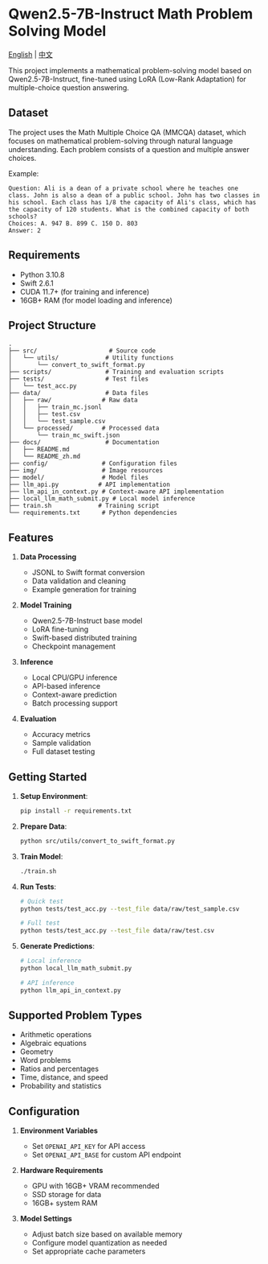# Qwen2.5-7B-Instruct Math Problem Solving Model

[English](docs/README.md) | [中文](docs/README_zh.md)

This project implements a mathematical problem-solving model based on Qwen2.5-7B-Instruct, fine-tuned using LoRA (Low-Rank Adaptation) for multiple-choice question answering.

## Dataset

The project uses the Math Multiple Choice QA (MMCQA) dataset, which focuses on mathematical problem-solving through natural language understanding. Each problem consists of a question and multiple answer choices.

Example:
```
Question: Ali is a dean of a private school where he teaches one class. John is also a dean of a public school. John has two classes in his school. Each class has 1/8 the capacity of Ali's class, which has the capacity of 120 students. What is the combined capacity of both schools?
Choices: A. 947 B. 899 C. 150 D. 803
Answer: 2
```

## Requirements

- Python 3.10.8
- Swift 2.6.1
- CUDA 11.7+ (for training and inference)
- 16GB+ RAM (for model loading and inference)

## Project Structure

```
.
├── src/                    # Source code
│   └── utils/             # Utility functions
│       └── convert_to_swift_format.py
├── scripts/               # Training and evaluation scripts
├── tests/                 # Test files
│   └── test_acc.py
├── data/                  # Data files
│   ├── raw/              # Raw data
│   │   ├── train_mc.jsonl
│   │   ├── test.csv
│   │   └── test_sample.csv
│   └── processed/        # Processed data
│       └── train_mc_swift.json
├── docs/                  # Documentation
│   ├── README.md
│   └── README_zh.md
├── config/               # Configuration files
├── img/                  # Image resources
├── model/                # Model files
├── llm_api.py           # API implementation
├── llm_api_in_context.py # Context-aware API implementation
├── local_llm_math_submit.py # Local model inference
├── train.sh             # Training script
└── requirements.txt      # Python dependencies
```

## Features

1. **Data Processing**
   - JSONL to Swift format conversion
   - Data validation and cleaning
   - Example generation for training

2. **Model Training**
   - Qwen2.5-7B-Instruct base model
   - LoRA fine-tuning
   - Swift-based distributed training
   - Checkpoint management

3. **Inference**
   - Local CPU/GPU inference
   - API-based inference
   - Context-aware prediction
   - Batch processing support

4. **Evaluation**
   - Accuracy metrics
   - Sample validation
   - Full dataset testing

## Getting Started

1. **Setup Environment**:
   ```bash
   pip install -r requirements.txt
   ```

2. **Prepare Data**:
   ```bash
   python src/utils/convert_to_swift_format.py
   ```

3. **Train Model**:
   ```bash
   ./train.sh
   ```

4. **Run Tests**:
   ```bash
   # Quick test
   python tests/test_acc.py --test_file data/raw/test_sample.csv
   
   # Full test
   python tests/test_acc.py --test_file data/raw/test.csv
   ```

5. **Generate Predictions**:
   ```bash
   # Local inference
   python local_llm_math_submit.py
   
   # API inference
   python llm_api_in_context.py
   ```

## Supported Problem Types

- Arithmetic operations
- Algebraic equations
- Geometry
- Word problems
- Ratios and percentages
- Time, distance, and speed
- Probability and statistics

## Configuration

1. **Environment Variables**
   - Set `OPENAI_API_KEY` for API access
   - Set `OPENAI_API_BASE` for custom API endpoint

2. **Hardware Requirements**
   - GPU with 16GB+ VRAM recommended
   - SSD storage for data
   - 16GB+ system RAM

3. **Model Settings**
   - Adjust batch size based on available memory
   - Configure model quantization as needed
   - Set appropriate cache parameters


